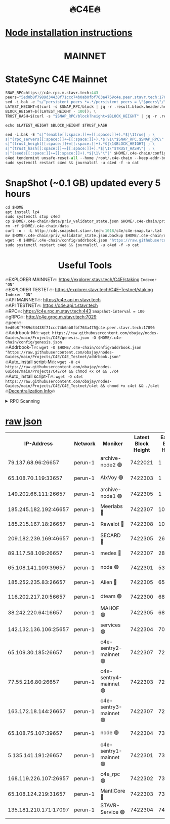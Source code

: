 <h1 align="center"> 🔥C4E🔥</h1>

[Node installation instructions](https://github.com/obajay/nodes-Guides/tree/main/Projects/C4E)
=

<h1 align="center"> MAINNET</h1>

# StateSync C4E Mainnet
```python
SNAP_RPC=https://c4e.rpc.m.stavr.tech:443
peers="5ed0b8f7989d34438f71ccc74b0ab0fbf763a475@c4e.peer.stavr.tech:17096"
sed -i.bak -e "s/^persistent_peers *=.*/persistent_peers = \"$peers\"/" $HOME/.c4e-chain/config/config.toml
LATEST_HEIGHT=$(curl -s $SNAP_RPC/block | jq -r .result.block.header.height); \
BLOCK_HEIGHT=$((LATEST_HEIGHT - 100)); \
TRUST_HASH=$(curl -s "$SNAP_RPC/block?height=$BLOCK_HEIGHT" | jq -r .result.block_id.hash)

echo $LATEST_HEIGHT $BLOCK_HEIGHT $TRUST_HASH

sed -i.bak -E "s|^(enable[[:space:]]+=[[:space:]]+).*$|\1true| ; \
s|^(rpc_servers[[:space:]]+=[[:space:]]+).*$|\1\"$SNAP_RPC,$SNAP_RPC\"| ; \
s|^(trust_height[[:space:]]+=[[:space:]]+).*$|\1$BLOCK_HEIGHT| ; \
s|^(trust_hash[[:space:]]+=[[:space:]]+).*$|\1\"$TRUST_HASH\"| ; \
s|^(seeds[[:space:]]+=[[:space:]]+).*$|\1\"\"|" $HOME/.c4e-chain/config/config.toml
c4ed tendermint unsafe-reset-all --home /root/.c4e-chain --keep-addr-book
sudo systemctl restart c4ed && journalctl -u c4ed -f -o cat
```
# SnapShot (~0.1 GB) updated every 5 hours
```python
cd $HOME
apt install lz4
sudo systemctl stop c4ed
cp $HOME/.c4e-chain/data/priv_validator_state.json $HOME/.c4e-chain/priv_validator_state.json.backup
rm -rf $HOME/.c4e-chain/data
curl -o - -L http://c4e.snapshot.stavr.tech:1018/c4e/c4e-snap.tar.lz4 | lz4 -c -d - | tar -x -C $HOME/.c4e-chain --strip-components 2
mv $HOME/.c4e-chain/priv_validator_state.json.backup $HOME/.c4e-chain/data/priv_validator_state.json
wget -O $HOME/.c4e-chain/config/addrbook.json "https://raw.githubusercontent.com/obajay/nodes-Guides/main/Projects/C4E/addrbook.json"
sudo systemctl restart c4ed && journalctl -u c4ed -f -o cat
```
 <h1 align="center"> Useful Tools</h1>

🔥EXPLORER MAINNET🔥:  https://explorer.stavr.tech/C4E/staking            `Indexer "ON"` \
🔥EXPLORER TESTET🔥:   https://explorer.stavr.tech/C4E-Testnet/staking     `Indexer "ON"` \
🔥API MAINNET🔥:       https://c4e.api.m.stavr.tech \
🔥API TESTNET🔥:       https://c4e.api.t.stavr.tech \
🔥RPC🔥:               https://c4e.rpc.m.stavr.tech:443                  `Snapshot-interval = 100` \
🔥gRPC🔥:              http://c4e.grpc.m.stavr.tech:7029 \
🔥peer🔥:              `5ed0b8f7989d34438f71ccc74b0ab0fbf763a475@c4e.peer.stavr.tech:17096` \
🔥Addrbook-M🔥:    ```wget https://raw.githubusercontent.com/obajay/nodes-Guides/main/Projects/C4E/genesis.json -O $HOME/.c4e-chain/config/genesis.json``` \
🔥Addrbook-T🔥:    ```wget -O $HOME/.c4e-chain/config/addrbook.json "https://raw.githubusercontent.com/obajay/nodes-Guides/main/Projects/C4E/C4E_Testnet/addrbook.json"``` \
🔥Auto_install script-M🔥: ```wget -O c4 https://raw.githubusercontent.com/obajay/nodes-Guides/main/Projects/C4E/c4 && chmod +x c4 && ./c4``` \
🔥Auto_install script-T🔥: ```wget -O c4et https://raw.githubusercontent.com/obajay/nodes-Guides/main/Projects/C4E/C4E_Testnet/c4et && chmod +x c4et && ./c4et``` \
🔥[Decentralization Info](https://github.com/obajay/StateSync-snapshots/tree/main/Projects/C4E/Decentralization)🔥




<details>
<summary>RPC Scanning</summary>

<h2 align="center"> We scan nodes in real time every 4 hours. And we provide the final result of RPC endpoints.
We cannot influence the operation of these nodes in any way. </h2>


```python
If Voting Power is higher than 0 --> then the Node is a validator of the network and may be subject to attack and be a potential threat to the chain.
```
```python
We marked such validators with a red symbol
```

</details>

[raw json](https://rpc-check.c4e.stavr.tech/c4e/rpc-c4e-result.json)
=



<table><tr><th>IP-Address</th><th>Network</th><th>Moniker</th><th>Latest Block Height</th><th>Earliest Block Height</th><th>Catching Up</th><th>Tx Index</th><th>Voting Power</th><th>Scan Time</th></tr><tr><td>79.137.68.96:26657</td><td>perun-1</td><td>archive-node2 🟢</td><td>7422021</td><td>1</td><td>False</td><td>on</td><td>0</td><td>2024-03-03T02:48:03.347738179UTC</td></tr><tr><td>65.108.70.119:33657</td><td>perun-1</td><td>AlxVoy 🟢</td><td>7422303</td><td>1</td><td>False</td><td>on</td><td>0</td><td>2024-03-03T02:48:17.246799184UTC</td></tr><tr><td>149.202.66.111:26657</td><td>perun-1</td><td>archive-node1 🟢</td><td>7422305</td><td>1</td><td>False</td><td>on</td><td>0</td><td>2024-03-03T02:48:31.535762447UTC</td></tr><tr><td>185.245.182.192:46657</td><td>perun-1</td><td>Meerlabs 🔴</td><td>7422307</td><td>1051501</td><td>False</td><td>on</td><td>344614</td><td>2024-03-03T02:48:38.724425742UTC</td></tr><tr><td>185.215.167.18:26657</td><td>perun-1</td><td>Rawalot 🔴</td><td>7422308</td><td>1090501</td><td>False</td><td>on</td><td>450091</td><td>2024-03-03T02:48:49.774863712UTC</td></tr><tr><td>209.182.239.169:46657</td><td>perun-1</td><td>SECARD 🔴</td><td>7422305</td><td>2616101</td><td>False</td><td>off</td><td>749308</td><td>2024-03-03T02:48:28.921339609UTC</td></tr><tr><td>89.117.58.109:26657</td><td>perun-1</td><td>medes 🔴</td><td>7422307</td><td>2826001</td><td>False</td><td>off</td><td>891025</td><td>2024-03-03T02:48:45.410699204UTC</td></tr><tr><td>65.108.141.109:39657</td><td>perun-1</td><td>node 🟢</td><td>7422301</td><td>5303301</td><td>False</td><td>on</td><td>0</td><td>2024-03-03T02:48:05.695259732UTC</td></tr><tr><td>185.252.235.83:26657</td><td>perun-1</td><td>Alien 🔴</td><td>7422305</td><td>6502501</td><td>False</td><td>on</td><td>648215</td><td>2024-03-03T02:48:31.926058444UTC</td></tr><tr><td>116.202.217.20:56657</td><td>perun-1</td><td>dteam 🟢</td><td>7422300</td><td>6800901</td><td>False</td><td>on</td><td>0</td><td>2024-03-03T02:48:03.029313636UTC</td></tr><tr><td>38.242.220.64:16657</td><td>perun-1</td><td>MAHOF 🟢</td><td>7422305</td><td>6885501</td><td>False</td><td>on</td><td>0</td><td>2024-03-03T02:48:29.267872014UTC</td></tr><tr><td>142.132.136.106:25657</td><td>perun-1</td><td>services 🟢</td><td>7422304</td><td>7012001</td><td>False</td><td>on</td><td>0</td><td>2024-03-03T02:48:19.852725503UTC</td></tr><tr><td>65.109.30.185:26657</td><td>perun-1</td><td>c4e-sentry2-mainnet 🟢</td><td>7422307</td><td>7284001</td><td>False</td><td>on</td><td>0</td><td>2024-03-03T02:48:38.396370685UTC</td></tr><tr><td>77.55.216.80:26657</td><td>perun-1</td><td>c4e-sentry4-mainnet 🟢</td><td>7422303</td><td>7297001</td><td>False</td><td>on</td><td>0</td><td>2024-03-03T02:48:16.933272309UTC</td></tr><tr><td>163.172.18.144:26657</td><td>perun-1</td><td>c4e-sentry3-mainnet 🟢</td><td>7422307</td><td>7297001</td><td>False</td><td>on</td><td>0</td><td>2024-03-03T02:48:38.995161245UTC</td></tr><tr><td>65.108.75.107:39657</td><td>perun-1</td><td>node 🟢</td><td>7422304</td><td>7300001</td><td>False</td><td>on</td><td>0</td><td>2024-03-03T02:48:20.143728837UTC</td></tr><tr><td>5.135.141.191:26657</td><td>perun-1</td><td>c4e-sentry1-mainnet 🟢</td><td>7422301</td><td>7300501</td><td>False</td><td>on</td><td>0</td><td>2024-03-03T02:48:02.649533317UTC</td></tr><tr><td>168.119.226.107:26957</td><td>perun-1</td><td>c4e_rpc 🟢</td><td>7422302</td><td>7322302</td><td>False</td><td>on</td><td>0</td><td>2024-03-03T02:48:10.148820562UTC</td></tr><tr><td>65.108.124.219:31657</td><td>perun-1</td><td>MantiCore 🔴</td><td>7422303</td><td>7322303</td><td>False</td><td>off</td><td>729709</td><td>2024-03-03T02:48:16.585912751UTC</td></tr><tr><td>135.181.210.171:17097</td><td>perun-1</td><td>STAVR-Service 🟢</td><td>7422304</td><td>7421001</td><td>False</td><td>on</td><td>0</td><td>2024-03-03T02:48:20.449570811UTC</td></tr></table>
